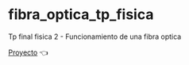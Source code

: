 # fibra_optica_tp_fisica
Tp final fisica 2 - Funcionamiento de una fibra optica

[Proyecto](https://github.com/frNNcs/fibra_optica_tp_fisica/blob/main/tp-fisica-fibra-optica.ipynb) 👈
